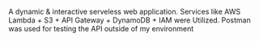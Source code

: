 A dynamic & interactive serveless web application.
Services like AWS Lambda + S3 + API Gateway + DynamoDB + IAM were Utilized.
Postman was used for testing the API outside of my environment
